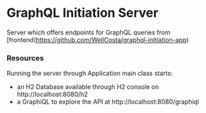 # GraphQL Initiation Server                                 
Server which offers endpoints for GraphQL queries from [frontend(https://github.com/WellCosta/graphql-initiation-app)

### Resources
Running the server through Application main class starts:
- an H2 Database available through H2 console on http://localhost:8080/h2
- a GraphiQL to explore the API at http://localhost:8080/graphiql

